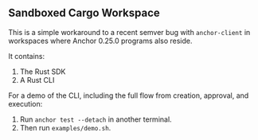 ## Sandboxed Cargo Workspace

This is a simple workaround to a recent semver bug with `anchor-client`
in workspaces where Anchor 0.25.0 programs also reside.

It contains:
1. The Rust SDK
2. A Rust CLI

For a demo of the CLI, including the full flow from creation, approval, and execution:
1. Run `anchor test --detach` in another terminal.
2. Then run `examples/demo.sh`.
